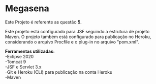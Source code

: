 # Megasena

Este Projeto é referente  as questão <b>5.</b><br>


Este projeto está configurado para JSF seguindo a estrutura de projeto Maven. O projeto também está configurado para publicação no Heroku, considerando o arquivo Procfile e o plug-in no arquivo "pom.xml".


<b>Ferramentas utilizadas:</b><br>
-Eclipse 2020<br>
-Tomcat 9<br>
-JSF e Servlet 3.x<br>
-Git e Heroku (CLI) para publicação na conta Heroku<br>
-Maven
